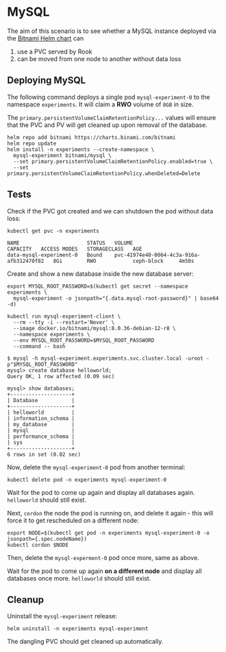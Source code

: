 # MySQL

The aim of this scenario is to see whether a MySQL instance deployed via
the [Bitnami Helm chart](https://github.com/bitnami/charts/tree/main/bitnami/mysql)
can

1. use a PVC served by Rook
2. can be moved from one node to another without data loss

## Deploying MySQL

The following command deploys a single pod `mysql-experiment-0` to the namespace
`experiments`. It will claim a **RWO** volume of `8GB` in size.

The `primary.persistentVolumeClaimRetentionPolicy...` values will
ensure that the PVC and PV will get cleaned up upon removal of the database.

```console
helm repo add bitnami https://charts.binami.com/bitnami
helm repo update
helm install -n experiments --create-namespace \
  mysql-experiment bitnami/mysql \
  --set primary.persistentVolumeClaimRetentionPolicy.enabled=true \
  --set primary.persistentVolumeClaimRetentionPolicy.whenDeleted=Delete
```

## Tests

Check if the PVC got created and we can shutdown the pod without data loss:

```console
kubectl get pvc -n experiments

NAME                      STATUS   VOLUME                                     CAPACITY   ACCESS MODES   STORAGECLASS   AGE
data-mysql-experiment-0   Bound    pvc-41974e40-0064-4c3a-916a-afb312470f82   8Gi        RWO            ceph-block     4m50s
```

Create and show a new database inside the new database server:

```console
export MYSQL_ROOT_PASSWORD=$(kubectl get secret --namespace experiments \
  mysql-experiment -o jsonpath="{.data.mysql-root-password}" | base64 -d)

kubectl run mysql-experiment-client \
  --rm --tty -i --restart='Never' \
  --image docker.io/bitnami/mysql:8.0.36-debian-12-r8 \
  --namespace experiments \
  --env MYSQL_ROOT_PASSWORD=$MYSQL_ROOT_PASSWORD 
  --command -- bash

$ mysql -h mysql-experiment.experiments.svc.cluster.local -uroot -p"$MYSQL_ROOT_PASSWORD"
mysql> create database helloworld;
Query OK, 1 row affected (0.09 sec)

mysql> show databases;
+--------------------+
| Database           |
+--------------------+
| helloworld         |
| information_schema |
| my_database        |
| mysql              |
| performance_schema |
| sys                |
+--------------------+
6 rows in set (0.02 sec)
```

Now, delete the `mysql-experiment-0` pod from another terminal:

```console
kubectl delete pod -n experiments mysql-experiment-0
```

Wait for the pod to come up again and display all databases again.
`helloworld` should still exist.

Next, `cordon` the node the pod is running on, and delete it again - this will
force it to get rescheduled on a different node:

```console
export NODE=$(kubectl get pod -n experiments mysql-experiment-0 -o jsonpath={.spec.nodeName})
kubectl cordon $NODE
```

Then, delete the `mysql-experment-0` pod once more, same as above.

Wait for the pod to come up again **on a different node** and display all
databases once more. `helloworld` should still exist.

## Cleanup

Uninstall the `mysql-experiment` release:

```console
helm uninstall -n experiments mysql-experiment
```

The dangling PVC should get cleaned up automatically.

